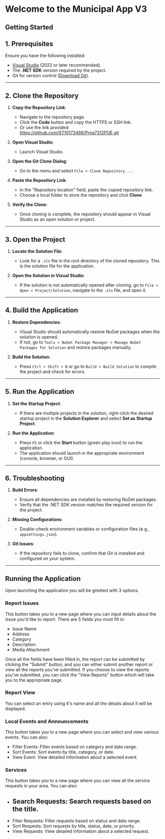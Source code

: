 # Welcome to the Municipal App V3
## Getting Started
## **1. Prerequisites**

Ensure you have the following installed:
- [Visual Studio](https://visualstudio.microsoft.com/) (2022 or later recommended).
- The **.NET SDK** version required by the project.
- Git for version control ([Download Git](https://git-scm.com)).

---

## **2. Clone the Repository**

1. **Copy the Repository Link**:
   - Navigate to the repository page.
   - Click the **Code** button and copy the HTTPS or SSH link.
   - Or use the link provided: https://github.com/ST10172466/Prog7312POE.git

2. **Open Visual Studio**:
   - Launch Visual Studio.

3. **Open the Git Clone Dialog**:
   - Go to the menu and select `File > Clone Repository...`.

4. **Paste the Repository Link**:
   - In the "Repository location" field, paste the copied repository link.
   - Choose a local folder to store the repository and click **Clone**.

5. **Verify the Clone**:
   - Once cloning is complete, the repository should appear in Visual Studio as an open solution or project.

---

## **3. Open the Project**

1. **Locate the Solution File**:
   - Look for a `.sln` file in the root directory of the cloned repository. This is the solution file for the application.

2. **Open the Solution in Visual Studio**:
   - If the solution is not automatically opened after cloning, go to `File > Open > Project/Solution`, navigate to the `.sln` file, and open it.

---

## **4. Build the Application**

1. **Restore Dependencies**:
   - Visual Studio should automatically restore NuGet packages when the solution is opened.
   - If not, go to `Tools > NuGet Package Manager > Manage NuGet Packages for Solution` and restore packages manually.

2. **Build the Solution**:
   - Press `Ctrl + Shift + B` or go to `Build > Build Solution` to compile the project and check for errors.

---

## **5. Run the Application**

1. **Set the Startup Project**:
   - If there are multiple projects in the solution, right-click the desired startup project in the **Solution Explorer** and select **Set as Startup Project**.

2. **Run the Application**:
   - Press `F5` or click the **Start** button (green play icon) to run the application.
   - The application should launch in the appropriate environment (console, browser, or GUI).

---

## **6. Troubleshooting**

1. **Build Errors**:
   - Ensure all dependencies are installed by restoring NuGet packages.
   - Verify that the .NET SDK version matches the required version for the project.

2. **Missing Configurations**:
   - Double-check environment variables or configuration files (e.g., `appsettings.json`).

3. **Git Issues**:
   - If the repository fails to clone, confirm that Git is installed and configured on your system.

---

## Running the Application
Upon launching the application you will be greeted with 3 options.

### Report Issues
This button takes you to a new page where you can input details about the issue you'd like to report.
There are 5 fields you must fill in:
-   Issue Name
-   Address
-   Category
-   Description
-   Media Attachment

Once all the fields have been filled in, the report can be submitted by clicking the "Submit" button, and you can either submit another report or view all the reports you've submitted.
If you choose to view the reports you've submitted, you can click the "View Reports" button which will take you to the appropriate page.

### Report View
You can select an entry using it's name and all the details about it will be displayed.

### Local Events and Announcements
This button takes you to a new page where you can select and view various events.
You can also:
- Filter Events: Filter events based on category and date range.
- Sort Events: Sort events by title, category, or date.
- View Event: View detailed information about a selected event.

### Services
This button takes you to a new page where you can view all the service requests in your area.
You can also:
- Search Requests: Search requests based on the title.
  - 
- Filter Requests: Filter requests based on status and date range.
- Sort Requests: Sort requests by title, status, date, or priority.
- View Requests: View detailed information about a selected request.
